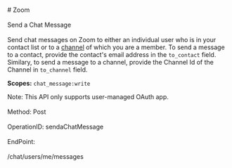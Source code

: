 <br>#     Zoom</br>
<br>Send a Chat Message</br>
<br>Send chat messages on Zoom to either an individual user who is in your contact list or to a [channel](https://support.zoom.us/hc/en-us/articles/200912909-Getting-Started-With-Channels-Group-Messaging-) of which you are a member. To send a message to a contact, provide the contact's email address in the `to_contact` field. Similary, to send a message to a channel, provide the Channel Id of the Channel in `to_channel` field.

**Scopes:** `chat_message:write`
  

 Note: This API only supports user-managed
	OAuth app.
</br>
<br>Method: Post</br>
<br>OperationID: sendaChatMessage</br>
<br>EndPoint:</br>
<br>/chat/users/me/messages</br>
